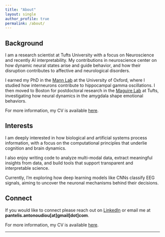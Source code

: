 ```yaml
---
title: "About"
layout: single
author_profile: true
permalink: /about/
---
```



## Background

I am a research scientist at Tufts University with a focus on Neuroscience and recently AI interpretability. My contributions in neuroscience center on how dynamic neural states arise and guide behavior, and how their disruption contributes to affective and neurological disorders.

I earned my PhD in the [Mann Lab](https://www.dpag.ox.ac.uk/research/mann-group) at the University of Oxford, where I studied how interneurons contribute to hippocampal gamma oscillations. I then moved to Boston for postdoctoral research in the [Maguire Lab](https://www.maguirelab.com/) at Tufts, investigating how neural dynamics in the amygdala shape emotional behaviors.

<p>
  For more information, my CV is available <a href="{{ '/assets/files/pantelis_antonoudiou_cv.pdf' | relative_url }}" target="_blank" rel="noopener">here</a>.
</p>

## Interests

I am deeply interested in how biological and artificial systems process information, with a focus on the computational principles that underlie cognition and brain dynamics.

I also enjoy writing code to analyze multi-modal data, extract meaningful insights from data, and build tools that support transparent and interpretable science.

Currently, I’m exploring how deep learning models like CNNs classify EEG signals, aiming to uncover the neuronal mechanisms behind their decisions.

## Connect

If you would like to connect please reach out on [LinkedIn](https://www.linkedin.com/in/pantelis-antonoudiou) or email me
at **pantelis.antonoudiou[at]gmail[dot]com**.
<p>
  For more information, my CV is available <a href="{{ '/assets/files/pantelis_antonoudiou_cv.pdf' | relative_url }}" target="_blank" rel="noopener">here</a>.
</p>


---